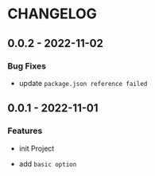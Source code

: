 # CHANGELOG

## 0.0.2 - 2022-11-02

### Bug Fixes

- update `package.json reference failed`

## 0.0.1 - 2022-11-01

### Features

- init Project

- add `basic option`
